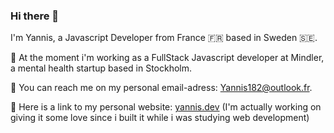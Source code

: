 ### Hi there 👋

I'm Yannis, a Javascript Developer from France 🇫🇷 based in Sweden 🇸🇪.

🧘‍ At the moment i'm working as a FullStack Javascript developer at Mindler, a mental health startup based in Stockholm.

📧 You can reach me on my personal email-adress: Yannis182@outlook.fr.

👋 Here is a link to my personal website: [yannis.dev](https://yannis.dev/) (I'm actually working on giving it some love since i built it while i was studying web development)

<!--
**etherean06/etherean06** is a ✨ _special_ ✨ repository because its `README.md` (this file) appears on your GitHub profile.

